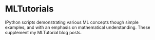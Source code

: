 # MLTutorials
IPython scripts demonstrating various ML concepts though simple examples, and with an emphasis on mathematical understanding. These supplement my MLTutorial blog posts.
